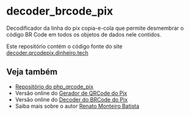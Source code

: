 # decoder_brcode_pix
Decodificador da linha do pix copia-e-cola que permite desmembrar o código BR Code em todos os objetos de dados nele contidos.

Este repositório contém o código fonte do site [decoder.qrcodepix.dinheiro.tech](https://decoder.qrcodepix.dinheiro.tech/)

## Veja também
* [Repositório do php_qrcode_pix](https://github.com/renatomb/php_qrcode_pix)
* Versão online do [Gerador de QRCode do Pix](https://qrcodepix.dinheiro.tech)
* Versão online do [Decoder do BRCode do Pix](https://decoder.qrcodepix.dinheiro.tech)
* Saiba mais sobre o autor [Renato Monteiro Batista](https://renato.ovh)